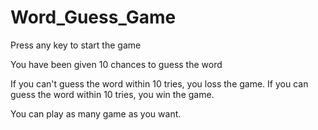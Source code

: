 # Word_Guess_Game

Press any key to start the game

You have been given 10 chances to guess the word

If you can't guess the word within 10 tries, you loss the game.
If you can guess the word within 10 tries, you win the game.

You can play as many game as you want. 
